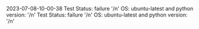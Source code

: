 2023-07-08-10-00-38
Test Status: failure '/n' OS: ubuntu-latest and python version:  '/n'
Test Status: failure '/n' OS: ubuntu-latest and python version:  '/n'
